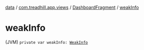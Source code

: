 [data](../../index.md) / [com.treadhill.app.views](../index.md) / [DashboardFragment](index.md) / [weakInfo](./weak-info.md)

# weakInfo

(JVM) `private var weakInfo: `[`WeakInfo`](../../com.treadhill.app.data-types/-weak-info/index.md)